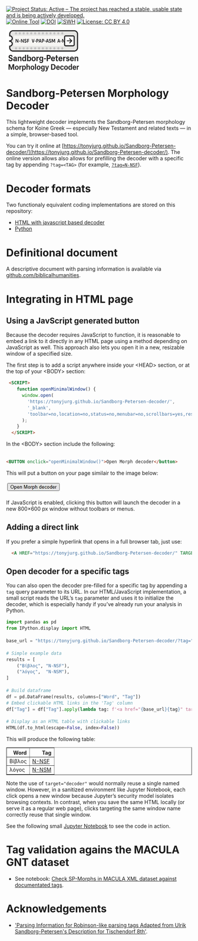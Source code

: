 [![Project Status: Active – The project has reached a stable, usable state and is being actively developed.](https://www.repostatus.org/badges/latest/active.svg)](https://www.repostatus.org/#active)  [![Online Tool](https://img.shields.io/badge/online%20tool-%F0%9F%95%B9-blueviolet)](https://tonyjurg.github.io/Sandborg-Petersen-decoder/)  [![DOI](https://zenodo.org/badge/DOI/10.5281/zenodo.14551056.svg)](https://doi.org/10.5281/zenodo.14551056) [![SWH](https://archive.softwareheritage.org/badge/origin/https://doi.org/10.5281/zenodo.14551056/)](https://archive.softwareheritage.org/browse/origin/?origin_url=https://doi.org/10.5281/zenodo.14551056) [![License: CC BY 4.0](https://img.shields.io/badge/License-CC_BY%204.0-lightgrey.svg)](https://creativecommons.org/licenses/by/4.0/)

<img src="images/logo.png" width=200>

# Sandborg-Petersen Morphology Decoder

This lightweight decoder implements the Sandborg-Petersen morphology schema for Koine Greek — especially New Testament and related texts — in a simple, browser-based tool.

You can try it online at [https://tonyjurg.github.io/Sandborg-Petersen-decoder/](https://tonyjurg.github.io/Sandborg-Petersen-decoder/). 
The online version allows also allows for prefilling the decoder with a specific tag by appending `?tag=<TAG>` (for example, <a href="https://tonyjurg.github.io/Sandborg-Petersen-decoder/?tag=N-NSF" target="_blank">`?tag=N-NSF`</a>).

# Decoder formats

Two functionaly equivalent coding implementations are stored on this repository:

   - [HTML with javascript based decoder](https://github.com/tonyjurg/Sandborg-Petersen-decoder/blob/main/javascript/SP-Morph-decode.html)
   - [Python](https://github.com/tonyjurg/Sandborg-Petersen-decoder/blob/main/python/SP-Morph-decode.py)

# Definitional document
 
A descriptive document with parsing information is available via [github.com/biblicalhumanities](https://github.com/biblicalhumanities/Nestle1904/blob/master/morph/parsing.txt).

# Integrating in HTML page

## Using a JavScript generated button

Because the decoder requires JavaScript to function, it is reasonable to embed a link to it directly in any HTML page using a method depending on JavaScript as well. This approach also lets you open it in a new, resizable window of a specified size.

The first step is to add a script anywhere inside your &lt;HEAD&gt; section, or at the top of your &lt;BODY&gt; section:

``` html
 <SCRIPT>
    function openMinimalWindow() {
      window.open(
        'https://tonyjurg.github.io/Sandborg-Petersen-decoder/',
        '_blank',
        'toolbar=no,location=no,status=no,menubar=no,scrollbars=yes,resizable=yes,width=800,height=600'
      );
    }
  </SCRIPT>

```
 In the &lt;BODY&gt; section include the following:
 
 ``` html

 <BUTTON onclick="openMinimalWindow()">Open Morph decoder</button>
 
 ```

This will put a button on your page similair to the image below:

<img src='images/button.jpg'>

If JavaScript is enabled, clicking this button will launch the decoder in a new 800×600 px window without toolbars or menus.

## Adding a direct link

If you prefer a simple hyperlink that opens in a full browser tab, just use:

```html
  <A HREF="https://tonyjurg.github.io/Sandborg-Petersen-decoder/" TARGET="_blank">Open Morph decoder</A>
```

## Open decoder for a specific tags

You can also open the decoder pre-filled for a specific tag by appending a `tag` query parameter to its URL. In our HTML/JavaScript implementation, a small script reads the URL’s `tag` parameter and uses it to initialize the decoder, which is especially handy if you’ve already run your analysis in Python.

```Python
import pandas as pd
from IPython.display import HTML

base_url = "https://tonyjurg.github.io/Sandborg-Petersen-decoder/?tag="

# Simple example data
results = [
    ("Βίβλος", "N-NSF"),
    ("λόγος",  "N-NSM"),
]

# Build dataframe
df = pd.DataFrame(results, columns=["Word", "Tag"])
# Embed clickable HTML links in the 'Tag' column
df["Tag"] = df["Tag"].apply(lambda tag: f'<a href="{base_url}{tag}" target="decoder">{tag}</a>')

# Display as an HTML table with clickable links
HTML(df.to_html(escape=False, index=False))
```

This will produce the following table:

<table border="1" class="dataframe">
  <thead>
    <tr style="text-align: right;">
      <th>Word</th>
      <th>Tag</th>
    </tr>
  </thead>
  <tbody>
    <tr>
      <td>Βίβλος</td>
      <td><a href="https://tonyjurg.github.io/Sandborg-Petersen-decoder/?tag=N-NSF" target="decoder">N-NSF</a></td>
    </tr>
    <tr>
      <td>λόγος</td>
      <td><a href="https://tonyjurg.github.io/Sandborg-Petersen-decoder/?tag=N-NSM" target="decoder">N-NSM</a></td>
    </tr>
  </tbody>
</table>


Note the use of `target="decoder"` would normally reuse a single named window. However, in a sanitized environment like Jupyter Notebook, each click opens a new window because Jupyter’s security model isolates browsing contexts. In contrast, when you save the same HTML locally (or serve it as a regular web page), clicks targeting the same window name correctly reuse that single window.

See the following small [Jupyter Notebook](create_clickable_links.ipynb) to see the code in action.

# Tag validation agains the MACULA GNT dataset

 - See notebook: [Check SP-Morphs in MACULA XML dataset against documentated tags](testing/SP-Morphs-used-in-MACULA.ipynb).

# Acknowledgements

- ['Parsing Information for Robinson-like parsing tags Adapted from Ulrik Sandborg-Petersen's Description for Tischendorf 8th'](https://github.com/biblicalhumanities/Nestle1904/blob/master/morph/parsing.txt).

